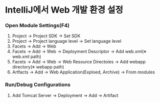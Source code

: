 # IntelliJ에서 Web 개발 환경 설정

### Open Module Settings(F4)

1. Project -> Project SDK -> Set SDK
2. Project -> Project language level -> Set language level
3. Facets -> Add -> Web
4. Facets -> Add -> Web -> Deployment Descriptor -> Add web.xml(※ web.xml path)
5. Facets -> Add -> Web -> Web Resource Directoies -> Add webapp directory(※ webapp path)
6. Artfacts -> Add -> Web Application(Exploed, Archive) -> From modules

### Run/Debug Configurations

1. Add Tomcat Server -> Deployment -> Add -> Artifact
